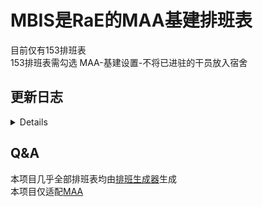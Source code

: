 # MBIS是RaE的MAA基建排班表  
目前仅有153排班表  
153排班表需勾选 MAA-基建设置-不将已进驻的干员放入宿舍  

## 更新日志
<details> 
  
- __153排班表 Alpha v0.2.1__  
1.跳过了部分无需更换干员设施的重复操作  
  
- __153排班表 Alpha v0.2__  
1.修改了整个排班框架  
  
- __153排班表 Alpha v0.1.4__  
1.修复5点班宿舍1仅入驻爱丽丝和宿舍2仅入驻车尔尼的问题  
2.菲亚梅塔修改为17点班使用
  
- __153排班表 Alpha v0.1.3__  
1.修复部分宿舍换干员出现循环问题  
  
- __153排班表 Alpha v0.1.2__  
1.所有班提前1个小时  
  
- __153排班表 Alpha v0.1.1__  
1.宿舍干员部分有些许改动  
  
- __153排班表 Alpha v0.1__  
1.初始生成  
</details>

## Q&A  
本项目几乎全部排班表均由[排班生成器](https://yituliu.site/riicCal/)生成  
本项目仅适配[MAA](https://github.com/MaaAssistantArknights/MaaAssistantArknights)
